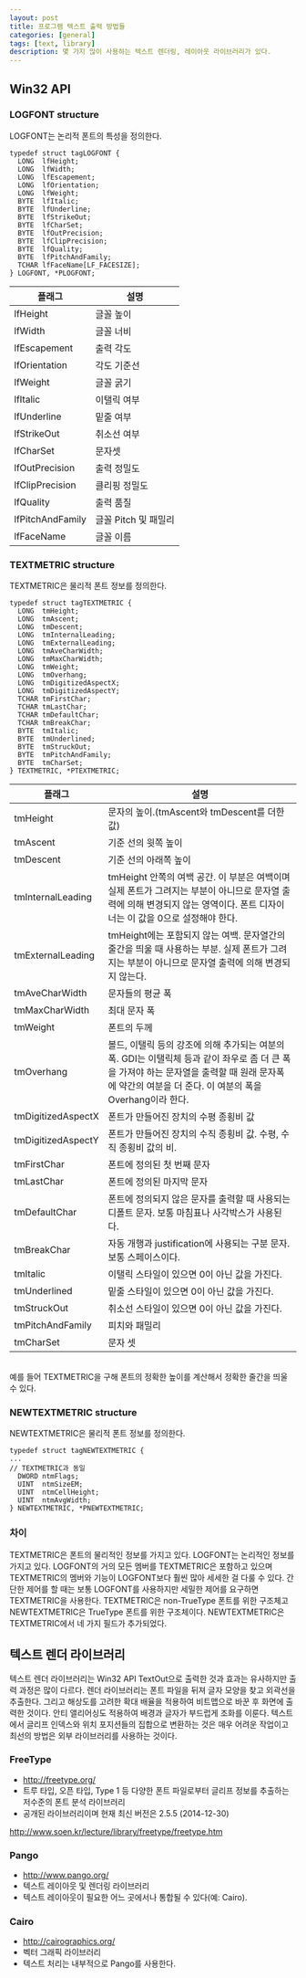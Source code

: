 ```yaml
---
layout: post
title: 프로그램 텍스트 출력 방법들
categories: [general]
tags: [text, library]
description: 몇 가지 많이 사용하는 텍스트 렌더링, 레이아웃 라이브러리가 있다.
---
```


## Win32 API
### LOGFONT structure
LOGFONT는 논리적 폰트의 특성을 정의한다.

    typedef struct tagLOGFONT {
      LONG  lfHeight;
      LONG  lfWidth;
      LONG  lfEscapement;
      LONG  lfOrientation;
      LONG  lfWeight;
      BYTE  lfItalic;
      BYTE  lfUnderline;
      BYTE  lfStrikeOut;
      BYTE  lfCharSet;
      BYTE  lfOutPrecision;
      BYTE  lfClipPrecision;
      BYTE  lfQuality;
      BYTE  lfPitchAndFamily;
      TCHAR lfFaceName[LF_FACESIZE];
    } LOGFONT, *PLOGFONT;

| 플래그 | 설명 |
| ---- | ---- |
| lfHeight | 글꼴 높이 |
| lfWidth | 글꼴 너비 |
| lfEscapement | 출력 각도 |
| lfOrientation | 각도 기준선 |
| lfWeight | 글꼴 굵기 |
| lfItalic | 이탤릭 여부 |
| lfUnderline | 밑줄 여부 |
| lfStrikeOut | 취소선 여부 |
| lfCharSet | 문자셋 |
| lfOutPrecision | 출력 정밀도 |
| lfClipPrecision | 클리핑 정밀도 |
| lfQuality | 출력 품질 |
| lfPitchAndFamily | 글꼴 Pitch 및 패밀리 |
| lfFaceName | 글꼴 이름 |
    
### TEXTMETRIC structure
TEXTMETRIC은 물리적 폰트 정보를 정의한다.

    typedef struct tagTEXTMETRIC {
      LONG  tmHeight;
      LONG  tmAscent;
      LONG  tmDescent;
      LONG  tmInternalLeading;
      LONG  tmExternalLeading;
      LONG  tmAveCharWidth;
      LONG  tmMaxCharWidth;
      LONG  tmWeight;
      LONG  tmOverhang;
      LONG  tmDigitizedAspectX;
      LONG  tmDigitizedAspectY;
      TCHAR tmFirstChar;
      TCHAR tmLastChar;
      TCHAR tmDefaultChar;
      TCHAR tmBreakChar;
      BYTE  tmItalic;
      BYTE  tmUnderlined;
      BYTE  tmStruckOut;
      BYTE  tmPitchAndFamily;
      BYTE  tmCharSet;
    } TEXTMETRIC, *PTEXTMETRIC;

| 플래그 | 설명 |
| ---- | ---- |
| tmHeight | 문자의 높이.(tmAscent와 tmDescent를 더한 값) |
| tmAscent | 기준 선의 윗쪽 높이 |
| tmDescent | 기준 선의 아래쪽 높이 |
| tmInternalLeading | tmHeight 안쪽의 여백 공간. 이 부분은 여백이며 실제 폰트가 그려지는 부분이 아니므로 문자열 출력에 의해 변경되지 않는 영역이다. 폰트 디자이너는 이 값을 0으로 설정해야 한다. |
| tmExternalLeading | tmHeight에는 포함되지 않는 여백. 문자열간의 줄간을 띄울 때 사용하는 부분. 실제 폰트가 그려지는 부분이 아니므로 문자열 출력에 의해 변경되지 않는다. |
| tmAveCharWidth | 문자들의 평균 폭 |
| tmMaxCharWidth | 최대 문자 폭 |
| tmWeight | 폰트의 두께 |
| tmOverhang | 볼드, 이탤릭 등의 강조에 의해 추가되는 여분의 폭. GDI는 이탤릭체 등과 같이 좌우로 좀 더 큰 폭을 가져야 하는 문자열을 출력할 때 원래 문자폭에 약간의 여분을 더 준다. 이 여분의 폭을 Overhang이라 한다. |
| tmDigitizedAspectX | 폰트가 만들어진 장치의 수평 종횡비 값 |
| tmDigitizedAspectY | 폰트가 만들어진 장치의 수직 종횡비 값. 수평, 수직 종횡비 값의 비. |
| tmFirstChar | 폰트에 정의된 첫 번째 문자 |
| tmLastChar | 폰트에 정의된 마지막 문자 |
| tmDefaultChar | 폰트에 정의되지 않은 문자를 출력할 때 사용되는 디폴트 문자. 보통 마침표나 사각박스가 사용된다. |
| tmBreakChar | 자동 개행과 justification에 사용되는 구분 문자. 보통 스페이스이다. |
| tmItalic | 이탤릭 스타일이 있으면 0이 아닌 값을 가진다. |
| tmUnderlined | 밑줄 스타일이 있으면 0이 아닌 값을 가진다. |
| tmStruckOut | 취소선 스타일이 있으면 0이 아닌 값을 가진다. |
| tmPitchAndFamily | 피치와 패밀리 |
| tmCharSet | 문자 셋 |

<br />
예를 들어 TEXTMETRIC을 구해 폰트의 정확한 높이를 계산해서 정확한 줄간을 띄울 수 있다.

### NEWTEXTMETRIC structure
NEWTEXTMETRIC은 물리적 폰트 정보를 정의한다.

    typedef struct tagNEWTEXTMETRIC {
    ...
    // TEXTMETRIC과 동일
      DWORD ntmFlags;
      UINT  ntmSizeEM;
      UINT  ntmCellHeight;
      UINT  ntmAvgWidth;
    } NEWTEXTMETRIC, *PNEWTEXTMETRIC;
    
### 차이
TEXTMETRIC은 폰트의 물리적인 정보를 가지고 있다. LOGFONT는 논리적인 정보를 가지고 있다. LOGFONT의 거의 모든 멤버를 TEXTMETRIC은 포함하고 있으며 TEXTMETRIC의 멤버와 기능이 LOGFONT보다 훨씬 많아 세세한 걸 다룰 수 있다. 간단한 제어를 할 때는 보통 LOGFONT를 사용하지만 세밀한 제어를 요구하면 TEXTMETRIC을 사용한다. TEXTMETRIC은 non-TrueType 폰트를 위한 구조체고 NEWTEXTMETRIC은 TrueType 폰트를 위한 구조체이다. NEWTEXTMETRIC은 TEXTMETRIC에서 네 가지 필드가 추가되었다.

## 텍스트 렌더 라이브러리
텍스트 렌더 라이브러리는 Win32 API TextOut으로 출력한 것과 효과는 유사하지만 출력 과정은 많이 다르다. 렌더 라이브러리는 폰트 파일을 뒤져 글자 모양을 찾고 외곽선을 추출한다. 그리고 해상도를 고려한 확대 배율을 적용하여 비트맵으로 바꾼 후 화면에 출력한 것이다. 안티 앨리어싱도 적용하여 배경과 글자가 부드럽게 조화를 이룬다. 텍스트에서 글리프 인덱스와 위치 포지션들의 집합으로 변환하는 것은 매우 어려운 작업이고 최선의 방법은 외부 라이브러리를 사용하는 것이다.

### FreeType
- http://freetype.org/ 
- 트루 타입, 오픈 타입, Type 1 등 다양한 폰트 파일로부터 글리프 정보를 추출하는 저수준의 폰트 분석 라이브러리
- 공개된 라이브러리이며 현재 최신 버전은 2.5.5 (2014-12-30)

http://www.soen.kr/lecture/library/freetype/freetype.htm

### Pango
- http://www.pango.org/
- 텍스트 레이아웃 및 렌더링 라이브러리
- 텍스트 레이아웃이 필요한 어느 곳에서나 통합될 수 있다(예: Cairo).

### Cairo
- http://cairographics.org/
- 벡터 그래픽 라이브러리
- 텍스트 처리는 내부적으로 Pango를 사용한다.
